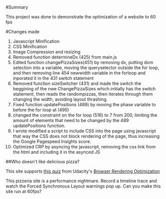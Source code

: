 #Summary

This project was done to demonstrate the optimization of a website to 60 fps

#Changes made
1. Javascript Minification
2. CSS Minification
3. Image Compression and resizing
4. Removed function determineDx (425) from main.js
5. Edited function changePizzaSizes(451) by removing dx, putting dom selection into a variable, moving the queryselector outside the for loop, and then removing line 454 newwidth variable in the forloop and inporated it in the 431 switch statement
6. Removed function sizeSwitcher (431) and made the switch the beggining of the nwe ChangePizzaSizes which initially has the switch statement, then reads the randompizzas, then iterates through them changing the width, avoiding layout thrashing.
7. Fixed function updatePositions (489) by moving the phase variable to before the for loop at (495)
8. changed the constraint on the for loop (516) to 7 from 200, limiting the amount of elements that need to be changed by the 489 updatePositions function.
9. I wrote modified a script to include CSS into the page using javascript that way the CSS does not block rendering of the page, thus increasing the Google Pagespeed Insights score.
10. Optimized CRP by asyncing the javascript, removing the css link from the html and including it in the asynced JS

##Who doesn't like delicious pizza?

This site supports [this quiz](https://www.udacity.com/course/viewer#!/c-ud860/l-4147498575/e-4154208580/m-4142388616) from Udacity's [Browser Rendering Optimization](http://udacity.com/ud860)

This pizzeria site is a performance nightmare. Record a timeline trace and watch the Forced Synchronous Layout warnings pop up. Can you make this site run at 60fps?
